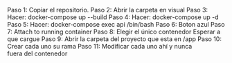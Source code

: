 Paso 1: Copiar el repositorio.
Paso 2: Abrir la carpeta en visual
Paso 3: Hacer: docker-compose up --build
Paso 4: Hacer: docker-compose up -d
Paso 5: Hacer: docker-compose exec api /bin/bash
Paso 6: Boton azul
Paso 7: Attach to running container
Paso 8: Elegir el único contenedor
Esperar a que cargue
Paso 9: Abrir la carpeta del proyecto que esta en /app
Paso 10: Crear cada uno su rama
Paso 11: Modificar cada uno ahí y nunca fuera del contenedor
